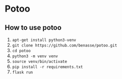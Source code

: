 # Potoo

## How to use potoo

1. `apt-get install python3-venv`
2. `git clone https://github.com/benasse/potoo.git`
3. `cd potoo`
4. `python3 -m venv venv`
5. `source venv/bin/activate`
6. `pip install -r requirements.txt`
7. `flask run`
